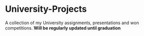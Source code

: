 # University-Projects
A collection of my University assignments, presentations and won competitions. 
**Will be regularly updated until graduation**
